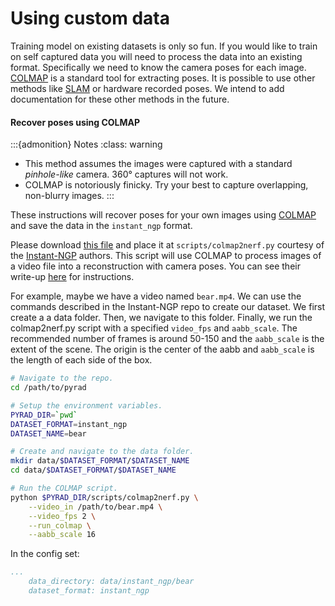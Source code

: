 # Using custom data

Training model on existing datasets is only so fun. If you would like to train on self captured data you will need to process the data into an existing format. Specifically we need to know the camera poses for each image. [COLMAP](https://github.com/colmap/colmap) is a standard tool for extracting poses. It is possible to use other methods like [SLAM](https://en.wikipedia.org/wiki/Simultaneous_localization_and_mapping) or hardware recorded poses. We intend to add documentation for these other methods in the future. 

#### Recover poses using COLMAP
:::{admonition} Notes
:class: warning

+ This method assumes the images were captured with a standard _pinhole-like_ camera. 360° captures will not work.
+ COLMAP is notoriously finicky. Try your best to capture overlapping, non-blurry images.
:::

These instructions will recover poses for your own images using [COLMAP](https://github.com/colmap/colmap) and save the data in the `instant_ngp` format.

Please download [this file](https://github.com/NVlabs/instant-ngp/blob/07d8e2ca7232f97397ab73af9b56c7db639d3445/scripts/colmap2nerf.py) and place it at `scripts/colmap2nerf.py` courtesy of the [Instant-NGP](https://github.com/NVlabs/instant-ngp) authors. This script will use COLMAP to process images of a video file into a reconstruction with camera poses. You can see their write-up [here](https://github.com/NVlabs/instant-ngp/blob/master/docs/nerf_dataset_tips.md) for instructions.

For example, maybe we have a video named `bear.mp4`. We can use the commands described in the Instant-NGP repo to create our dataset. We first create a a data folder. Then, we navigate to this folder. Finally, we run the colmap2nerf.py script with a specified `video_fps` and `aabb_scale`. The recommended number of frames is around 50-150 and the `aabb_scale` is the extent of the scene. The origin is the center of the aabb and `aabb_scale` is the length of each side of the box.

```bash
# Navigate to the repo.
cd /path/to/pyrad

# Setup the environment variables.
PYRAD_DIR=`pwd`
DATASET_FORMAT=instant_ngp
DATASET_NAME=bear

# Create and navigate to the data folder.
mkdir data/$DATASET_FORMAT/$DATASET_NAME
cd data/$DATASET_FORMAT/$DATASET_NAME

# Run the COLMAP script.
python $PYRAD_DIR/scripts/colmap2nerf.py \
    --video_in /path/to/bear.mp4 \
    --video_fps 2 \
    --run_colmap \
    --aabb_scale 16
```

In the config set:
```yaml
...
    data_directory: data/instant_ngp/bear
    dataset_format: instant_ngp
```
